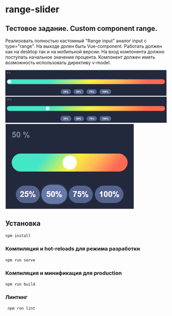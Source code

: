 # range-slider

## Тестовое задание. Custom component range.

Реализовать полностью кастомный "Range input" аналог input с type="range".
На выходе долен быть Vue-component. Работать должен как на desktop так и на мобильной версии. На вход компонента должно поступать начальное значение процента. Компонент должен иметь возможность использовать директиву v-model.

![Range](./preview/range.png "Range")
![Range-25](./preview/range-25.png "Range 25")
![Range-320](./preview/mobile-320.png "Range 320px")

## Установка
```
npm install
```

### Компиляция и hot-reloads для режима разработки
```
npm run serve
```

### Компиляция и минификация для production
```
npm run build
```

### Линтинг
```
 npm run lint
```
